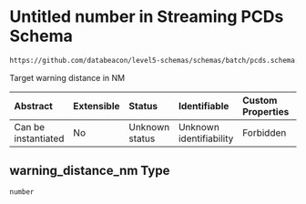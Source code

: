 # Untitled number in Streaming PCDs Schema

```txt
https://github.com/databeacon/level5-schemas/schemas/batch/pcds.schema.json#/properties/warning_distance_nm
```

Target warning distance in NM

| Abstract            | Extensible | Status         | Identifiable            | Custom Properties | Additional Properties | Access Restrictions | Defined In                                                                    |
| :------------------ | :--------- | :------------- | :---------------------- | :---------------- | :-------------------- | :------------------ | :---------------------------------------------------------------------------- |
| Can be instantiated | No         | Unknown status | Unknown identifiability | Forbidden         | Allowed               | none                | [pcds.schema.json\*](../../out/batch/pcds.schema.json "open original schema") |

## warning\_distance\_nm Type

`number`
